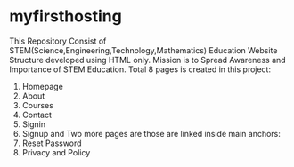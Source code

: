 # myfirsthosting
This Repository Consist of STEM(Science,Engineering,Technology,Mathematics) Education Website Structure developed using HTML only.
Mission is to Spread Awareness and Importance of STEM Education.
Total 8 pages is created in this project:
1. Homepage
2. About
3. Courses
4. Contact
5. Signin
6. Signup
and Two more pages are those are linked inside main anchors:
1. Reset Password
2. Privacy and Policy

